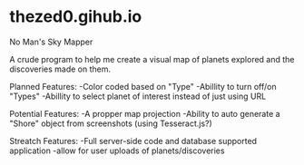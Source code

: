 # thezed0.gihub.io
No Man's Sky Mapper

A crude program to help me create a visual map of planets explored and the discoveries made on them.

Planned Features:
-Color coded based on "Type"
-Abillity to turn off/on "Types"
-Abillity to select planet of interest instead of just using URL

Potential Features:
-A propper map projection
-Ability to auto generate a "Shore" object from screenshots (using Tesseract.js?)

Streatch Features:
-Full server-side code and database supported application
-allow for user uploads of planets/discoveries